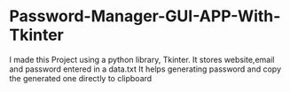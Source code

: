 # Password-Manager-GUI-APP-With-Tkinter
I made this Project using a python library, Tkinter. It stores website,email and password entered in a data.txt It helps generating password and copy the generated one directly to clipboard
